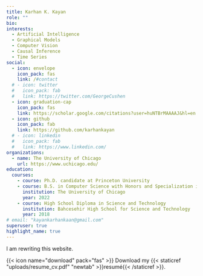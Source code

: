 ```yaml
---
title: Karhan K. Kayan
role: ""
bio: 
interests:
  - Artificial Intelligence
  - Graphical Models
  - Computer Vision
  - Causal Inference
  - Time Series
social:
  - icon: envelope
    icon_pack: fas
    link: /#contact
  # - icon: twitter
  #   icon_pack: fab
  #   link: https://twitter.com/GeorgeCushen
  - icon: graduation-cap
    icon_pack: fas
    link: https://scholar.google.com/citations?user=huNTBrMAAAAJ&hl=en
  - icon: github
    icon_pack: fab
    link: https://github.com/karhankayan
  # - icon: linkedin
  #   icon_pack: fab
  #   link: https://www.linkedin.com/
organizations:
  - name: The University of Chicago
    url: https://www.uchicago.edu/
education:
  courses:
    - course: Ph.D. candidate at Princeton University
    - course: B.S. in Computer Science with Honors and Specialization in Machine Learning & B.S. in Mathematics with Honors
      institution: The University of Chicago
      year: 2022 
    - course: High School Diploma in Science and Technology
      institution: Bahcesehir High School for Science and Technology
      year: 2018
# email: "kayankarhankaan@gmail.com"
superuser: true
highlight_name: true
---
```

I am rewriting this website. 
<!-- I'm a Computer Science Ph.D. student at Princeton University. -->

<!-- I am fascinated by the interplay between machine learning, graphical models, causal inference, and computer vision. Recently I've been thinking about
* How generative machine learning models such as VAEs and GANs can be integrated into causal inference to solve latent confounding.
* How methods of graphical models can be incorporated into fair machine learning. 
* Large scale causal inference on time series datasets using representation learning algorithms.   -->

{{< icon name="download" pack="fas" >}} Download my {{< staticref "uploads/resume_cv.pdf" "newtab" >}}resumé{{< /staticref >}}.
